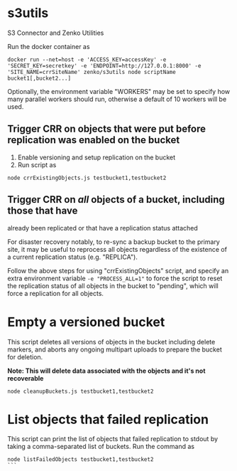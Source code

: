 # s3utils
S3 Connector and Zenko Utilities

Run the docker container as
```
docker run --net=host -e 'ACCESS_KEY=accessKey' -e 'SECRET_KEY=secretkey' -e 'ENDPOINT=http://127.0.0.1:8000' -e 'SITE_NAME=crrSiteName' zenko/s3utils node scriptName bucket1[,bucket2...]
```

Optionally, the environment variable "WORKERS" may be set to specify
how many parallel workers should run, otherwise a default of 10
workers will be used.

## Trigger CRR on objects that were put before replication was enabled on the bucket

1. Enable versioning and setup replication on the bucket
2. Run script as
```
node crrExistingObjects.js testbucket1,testbucket2
```

## Trigger CRR on *all* objects of a bucket, including those that have
   already been replicated or that have a replication status attached

For disaster recovery notably, to re-sync a backup bucket to the
primary site, it may be useful to reprocess all objects regardless of
the existence of a current replication status (e.g. "REPLICA").

Follow the above steps for using "crrExistingObjects" script, and
specify an extra environment variable `-e "PROCESS_ALL=1"` to force
the script to reset the replication status of all objects in the
bucket to "pending", which will force a replication for all objects.

# Empty a versioned bucket

This script deletes all versions of objects in the bucket including delete markers,
and aborts any ongoing multipart uploads to prepare the bucket for deletion.

**Note: This will delete data associated with the objects and it's not recoverable**
```
node cleanupBuckets.js testbucket1,testbucket2
```

# List objects that failed replication

This script can print the list of objects that failed replication to stdout by
taking a comma-separated list of buckets. Run the command as

````
node listFailedObjects testbucket1,testbucket2
```
